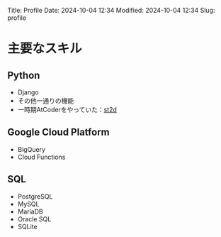 Title: Profile
Date: 2024-10-04 12:34
Modified: 2024-10-04 12:34
Slug: profile

# 主要なスキル

## Python
- Django
- その他一通りの機能
- 一時期AtCoderをやっていた：[st2d](https://atcoder.jp/users/st2d)

## Google Cloud Platform
- BigQuery
- Cloud Functions

## SQL
- PostgreSQL
- MySQL
- MariaDB
- Oracle SQL
- SQLite
